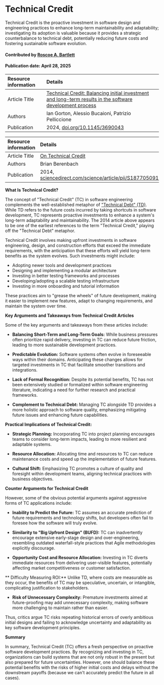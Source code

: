 # Technical Credit

<!--deck text start-->

Technical Credit is the proactive investment in software design and engineering practices to enhance long-term maintainability and adaptability; investigating its adoption is valuable because it provides a strategic counterbalance to technical debt, potentially reducing future costs and fostering sustainable software evolution.

<!--deck text end-->

#### Contributed by [Roscoe A. Bartlett](https://github.com/bartlettroscoe "Roscoe A. Bartlett")
#### Publication date: April 28, 2025

Resource information | Details
:--- | :---
Article Title | [Technical Credit: Balancing initial investment and long-term results in the software development process](https://dl.acm.org/doi/10.1145/3690043)
Authors | Ian Gorton, Alessio Bucaioni, Patrizio Pelliccione
Publication | 2024, [doi.org/10.1145/3690043](https://doi.org/10.1145/3690043)

Resource information | Details
:--- | :---
Article Title | [On Technical Credit](https://www.sciencedirect.com/science/article/pii/S1877050914001252)
Authors | Brian Berenbach
Publication | 2014, [sciencedirect.com/science/article/pii/S1877050914001252](https://www.sciencedirect.com/science/article/pii/S1877050914001252)

**What Is Technical Credit?**

The concept of "Technical Credit" (TC) in software engineering complements the well-established metaphor of ["Technical Debt" (TD)](https://bssw.io/items/technical-debt-in-practice-how-to-find-it-and-fix-it).
While TD refers to the future costs incurred by taking shortcuts in software development, TC represents proactive investments to enhance a system's long-term adaptability and maintainability.​
The 2014 article above appears to be one of the earliest references to the term "Technical Credit," playing off the "Technical Debt" metaphor.

Technical Credit involves making upfront investments in software engineering, design, and construction efforts that exceed the immediate requirements, with the anticipation that these efforts will yield long-term benefits as the system evolves.
Such investments might include:​

* Adopting newer tools and development practices
* Designing and implementing a modular architecture
* Investing in better testing frameworks​ and processes
* Developing/adopting a scalable testing infrastructure
* Investing in more onboarding and tutorial information

These practices aim to "grease the wheels" of future development, making it easier to implement new features, adapt to changing requirements, and maintain the system over time. ​

**Key Arguments and Takeaways from Technical Credit Articles**

Some of the key arguments and takeaways from these articles include:

* **Balancing Short-Term and Long-Term Goals:** While business pressures often prioritize rapid delivery, investing in TC can reduce future friction, leading to more sustainable development practices.

* **Predictable Evolution:** Software systems often evolve in foreseeable ways within their domains.
Anticipating these changes allows for targeted investments in TC that facilitate smoother transitions and integrations. ​

* **Lack of Formal Recognition:** Despite its potential benefits, TC has not been extensively studied or formalized within software engineering literature, indicating a need for further research and practical frameworks.

* **Complement to Technical Debt:** Managing TC alongside TD provides a more holistic approach to software quality, emphasizing mitigating future issues and enhancing future capabilities. ​

**Practical Implications of Technical Credit:**

* **Strategic Planning:** Incorporating TC into project planning encourages teams to consider long-term impacts, leading to more resilient and adaptable systems.​

* **Resource Allocation:** Allocating time and resources to TC can reduce maintenance costs and speed up the implementation of future features.​

* **Cultural Shift:** Emphasizing TC promotes a culture of quality and foresight within development teams, aligning technical practices with business objectives.​

**Counter Arguments for Technical Credit**

However, some of the obvious potential arguments against aggressive forms of TC applications include:

* **Inability to Predict the Future:** TC assumes an accurate prediction of future requirements and technology shifts, but developers often fail to foresee how the software will truly evolve.

* **Similarity to "Big Upfront Design" (BUFD):** TC can inadvertently encourage extensive early-stage design and over-engineering, resembling outdated waterfall-style practices that Agile methodologies explicitly discourage.

* **Opportunity Cost and Resource Allocation:** Investing in TC diverts immediate resources from delivering user-visible features, potentially affecting market competitiveness or customer satisfaction.

** Difficulty Measuring ROI:** Unlike TD, where costs are measurable as they occur, the benefits of TC may be speculative, uncertain, or intangible, complicating justification to stakeholders.

* **Risk of Unnecessary Complexity:** Premature investments aimed at future-proofing may add unnecessary complexity, making software more challenging to maintain rather than easier.

Thus, critics argue TC risks repeating historical errors of overly ambitious initial designs and failing to acknowledge uncertainty and adaptability as key software development principles.

**Summary**

In summary, Technical Credit (TC) offers a fresh perspective on proactive software development practices.
By recognizing and investing in TC, organizations can build systems that are not only robust in the present but also prepared for future uncertainties.
However, one should balance these potential benefits with the risks of higher initial costs and delays without the downstream payoffs (because we can't accurately predict the future in all cases).

<!---
Publish: yes
Topics: software engineering, Software process improvement, Projects and organizations, Requirements, Design, software sustainability
Pinned: no
RSS update: 2025-04-28
--->
